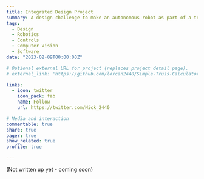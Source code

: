 ```yaml
---
title: Integrated Design Project
summary: A design challenge to make an autonomous robot as part of a team.
tags:
  - Design
  - Robotics
  - Controls
  - Computer Vision
  - Software
date: "2023-02-09T00:00:00Z"

# Optional external URL for project (replaces project detail page).
# external_link: 'https://github.com/lorcan2440/Simple-Truss-Calculator'

links:
  - icon: twitter
    icon_pack: fab
    name: Follow
    url: https://twitter.com/Nick_2440

# Media and interaction
commentable: true
share: true
pager: true
show_related: true
profile: true

---
```


(Not written up yet - coming soon)
